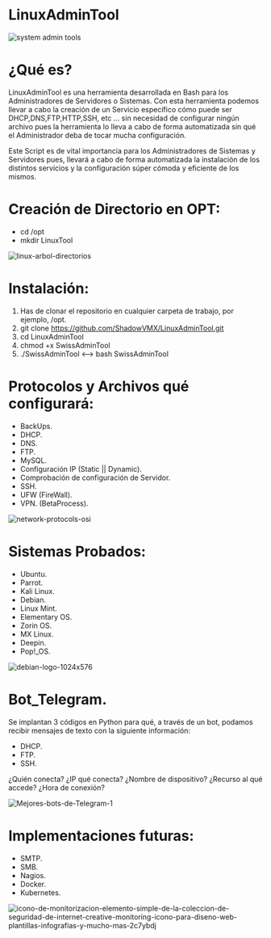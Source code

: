 # LinuxAdminTool

![system admin tools](https://user-images.githubusercontent.com/92258683/220797406-8062b6a5-3be0-4662-afa3-9bc07c81ad97.png)

# ¿Qué es?

LinuxAdminTool es una herramienta desarrollada en Bash para los Administradores de Servidores o Sistemas. Con esta herramienta
podemos llevar a cabo la creación de un Servicio específico cómo puede ser DHCP,DNS,FTP,HTTP,SSH, etc ... sin necesidad de configurar ningún archivo pues la herramienta lo lleva a cabo de forma automatizada sin qué el Administrador deba de tocar mucha configuración.

Este Script es de vital importancia para los Administradores de Sistemas y Servidores pues, llevará a cabo de forma automatizada la instalación de los distintos servicios y la configuración súper cómoda y eficiente de los mismos.

# Creación de Directorio en OPT:

- cd /opt
- mkdir LinuxTool

![linux-arbol-directorios](https://user-images.githubusercontent.com/92258683/223760620-203ca48d-9801-4c0d-b1ef-c1eb70ef698c.jpg)


# Instalación:

1. Has de clonar el repositorio en cualquier carpeta de trabajo, por ejemplo, /opt.
2. git clone https://github.com/ShadowVMX/LinuxAdminTool.git
3. cd LinuxAdminTool
4. chmod +x SwissAdminTool
5. ./SwissAdminTool <--> bash SwissAdminTool

# Protocolos y Archivos qué configurará:

- BackUps.
- DHCP.
- DNS.
- FTP.
- MySQL.
- Configuración IP (Static || Dynamic).
- Comprobación de configuración de Servidor.
- SSH.
- UFW (FireWall).
- VPN. (BetaProcess).

![network-protocols-osi](https://user-images.githubusercontent.com/92258683/223760639-d4c8dc50-0db6-4242-9f44-e4003bb29dab.jpg)


# Sistemas Probados:

- Ubuntu.
- Parrot.
- Kali Linux.
- Debian.
- Linux Mint.
- Elementary OS.
- Zorin OS.
- MX Linux.
- Deepin.
- Pop!_OS.

![debian-logo-1024x576](https://user-images.githubusercontent.com/92258683/223761042-6160bbda-6e19-4800-a0cb-a2e5d378c7e6.png)


# Bot_Telegram.

Se implantan 3 códigos en Python para qué, a través de un bot, podamos recibir mensajes de texto con la siguiente información:

- DHCP.
- FTP.
- SSH.

¿Quién conecta? ¿IP qué conecta? ¿Nombre de dispositivo? ¿Recurso al qué accede? ¿Hora de conexión?

![Mejores-bots-de-Telegram-1](https://user-images.githubusercontent.com/92258683/223760665-3a9608a6-9d50-4ef8-9567-ce9dae73ee4f.png)


# Implementaciones futuras:

- SMTP.
- SMB.
- Nagios.
- Docker.
- Kubernetes.

![icono-de-monitorizacion-elemento-simple-de-la-coleccion-de-seguridad-de-internet-creative-monitoring-icono-para-diseno-web-plantillas-infografias-y-mucho-mas-2c7ybdj](https://user-images.githubusercontent.com/92258683/223760679-4e900995-26ff-42f8-8e7f-d2744a108a0c.jpg)



